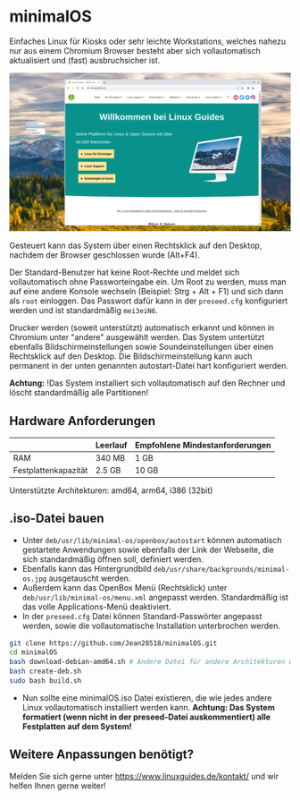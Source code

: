 # minimalOS

Einfaches Linux für Kiosks oder sehr leichte Workstations, welches nahezu nur aus einem Chromium Browser besteht aber sich vollautomatisch aktualisiert und (fast) ausbruchsicher ist.

![minimalOS](screenshot.png)

Gesteuert kann das System über einen Rechtsklick auf den Desktop, nachdem der Browser geschlossen wurde (Alt+F4).

Der Standard-Benutzer hat keine Root-Rechte und meldet sich vollautomatisch ohne Passworteingabe ein.
Um Root zu werden, muss man auf eine andere Konsole wechseln (Beispiel: Strg + Alt + F1) und sich dann als `root` einloggen. Das Passwort dafür kann in der `preseed.cfg` konfiguriert werden und ist standardmäßig `mei3eiN6`.

Drucker werden (soweit unterstützt) automatisch erkannt und können in Chromium unter "andere" ausgewählt werden. Das System untertützt ebenfalls Bildschirmeinstellungen sowie Soundeinstellungen über einen Rechtsklick auf den Desktop. Die Bildschirmeinstellung kann auch permanent in der unten genannten autostart-Datei hart konfiguriert werden.

**Achtung:** !Das System installiert sich vollautomatisch auf den Rechner und löscht standardmäßig alle Partitionen!

## Hardware Anforderungen

|     |  Leerlauf | Empfohlene Mindestanforderungen  |
|-----|-----------|----------------------------------|
| RAM | 340 MB    | 1 GB                             |
| Festplattenkapazität | 2.5 GB | 10 GB |

Unterstützte Architekturen: amd64, arm64, i386 (32bit)

## .iso-Datei bauen

- Unter `deb/usr/lib/minimal-os/openbox/autostart` können automatisch gestartete Anwendungen sowie ebenfalls der Link der Webseite, die sich standardmäßig öffnen soll, definiert werden.
- Ebenfalls kann das Hintergrundbild `deb/usr/share/backgrounds/minimal-os.jpg` ausgetauscht werden.
- Außerdem kann das OpenBox Menü (Rechtsklick) unter `deb/usr/lib/minimal-os/menu.xml` angepasst werden. Standardmäßig ist das volle Applications-Menü deaktiviert.
- In der `preseed.cfg` Datei können Standard-Passwörter angepasst werden, sowie die vollautomatische Installation unterbrochen werden.

```bash
git clone https://github.com/Jean28518/minimalOS.git
cd minimalOS
bash download-debian-amd64.sh # Andere Datei für andere Architekturen wählen
bash create-deb.sh
sudo bash build.sh
```

- Nun sollte eine minimalOS.iso Datei existieren, die wie jedes andere Linux vollautomatisch installiert werden kann. **Achtung: Das System formatiert (wenn nicht in der preseed-Datei auskommentiert) alle Festplatten auf dem System!**

## Weitere Anpassungen benötigt?

Melden Sie sich gerne unter <https://www.linuxguides.de/kontakt/> und wir helfen Ihnen gerne weiter!
